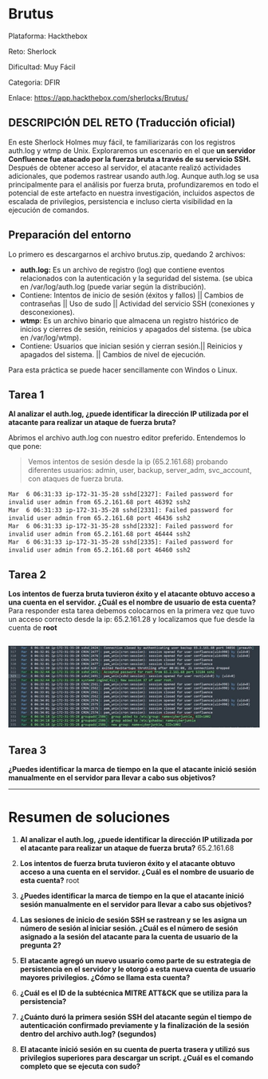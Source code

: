 # Brutus
Plataforma: Hackthebox

Reto: Sherlock

Dificultad: Muy Fácil

Categoria: DFIR

Enlace: https://app.hackthebox.com/sherlocks/Brutus/

## DESCRIPCIÓN DEL RETO (Traducción oficial)
En este Sherlock Holmes muy fácil, te familiarizarás con los registros auth.log y wtmp de Unix. Exploraremos un escenario en el que **un servidor Confluence fue atacado por la fuerza bruta a través de su servicio SSH.** Después de obtener acceso al servidor, el atacante realizó actividades adicionales, que podemos rastrear usando auth.log. Aunque auth.log se usa principalmente para el análisis por fuerza bruta, profundizaremos en todo el potencial de este artefacto en nuestra investigación, incluidos aspectos de escalada de privilegios, persistencia e incluso cierta visibilidad en la ejecución de comandos.

## Preparación del entorno
Lo primero es descargarnos el archivo brutus.zip, quedando 2 archivos:
- **auth.log:** Es un archivo de registro (log) que contiene eventos relacionados con la autenticación y la seguridad del sistema. (se ubica en /var/log/auth.log (puede variar según la distribución).
-   Contiene: Intentos de inicio de sesión (éxitos y fallos) || Cambios de contraseñas || Uso de sudo || Actividad del servicio SSH (conexiones y desconexiones).
- **wtmp**: Es un archivo binario que almacena un registro histórico de inicios y cierres de sesión, reinicios y apagados del sistema. (se ubica en /var/log/wtmp).
-   Contiene: Usuarios que inician sesión y cierran sesión.|| Reinicios y apagados del sistema. || Cambios de nivel de ejecución.

Para esta práctica se puede hacer sencillamente con Windos o Linux.

## Tarea 1
**Al analizar el auth.log, ¿puede identificar la dirección IP utilizada por el atacante para realizar un ataque de fuerza bruta?**

Abrimos el archivo auth.log con nuestro editor preferido.
Entendemos lo que pone:
> Vemos intentos de sesión desde la ip (65.2.161.68) probando diferentes usuarios: admin, user, backup, server_adm, svc_account, con ataques de fuerza bruta.

```
Mar  6 06:31:33 ip-172-31-35-28 sshd[2327]: Failed password for invalid user admin from 65.2.161.68 port 46392 ssh2
Mar  6 06:31:33 ip-172-31-35-28 sshd[2331]: Failed password for invalid user admin from 65.2.161.68 port 46436 ssh2
Mar  6 06:31:33 ip-172-31-35-28 sshd[2332]: Failed password for invalid user admin from 65.2.161.68 port 46444 ssh2
Mar  6 06:31:33 ip-172-31-35-28 sshd[2335]: Failed password for invalid user admin from 65.2.161.68 port 46460 ssh2
```

## Tarea 2
**Los intentos de fuerza bruta tuvieron éxito y el atacante obtuvo acceso a una cuenta en el servidor. ¿Cuál es el nombre de usuario de esta cuenta?**
Para responder esta tarea debemos colocarnos en la primera vez que tuvo un acceso correcto desde la ip: 65.2.161.28 y localizamos que fue desde la cuenta de **root** 
```

```

![curl](images/tarea2_root.jpg)


## Tarea 3
**¿Puedes identificar la marca de tiempo en la que el atacante inició sesión manualmente en el servidor para llevar a cabo sus objetivos?**



----
# Resumen de soluciones
1) **Al analizar el auth.log, ¿puede identificar la dirección IP utilizada por el atacante para realizar un ataque de fuerza bruta?**
65.2.161.68
2) **Los intentos de fuerza bruta tuvieron éxito y el atacante obtuvo acceso a una cuenta en el servidor. ¿Cuál es el nombre de usuario de esta cuenta?**
root
3) **¿Puedes identificar la marca de tiempo en la que el atacante inició sesión manualmente en el servidor para llevar a cabo sus objetivos?**
   
4) **Las sesiones de inicio de sesión SSH se rastrean y se les asigna un número de sesión al iniciar sesión. ¿Cuál es el número de sesión asignado a la sesión del atacante para la cuenta de usuario de la pregunta 2?**
   
5) **El atacante agregó un nuevo usuario como parte de su estrategia de persistencia en el servidor y le otorgó a esta nueva cuenta de usuario mayores privilegios. ¿Cómo se llama esta cuenta?**
   
6) **¿Cuál es el ID de la subtécnica MITRE ATT&CK que se utiliza para la persistencia?**
    
7) **¿Cuánto duró la primera sesión SSH del atacante según el tiempo de autenticación confirmado previamente y la finalización de la sesión dentro del archivo auth.log? (segundos)**
    
8) **El atacante inició sesión en su cuenta de puerta trasera y utilizó sus privilegios superiores para descargar un script. ¿Cuál es el comando completo que se ejecuta con sudo?**

